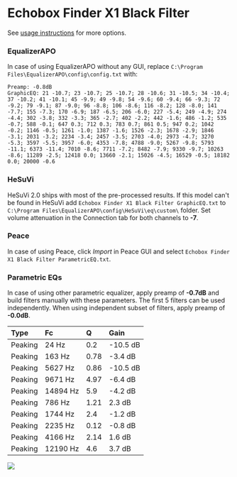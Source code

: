 # Echobox Finder X1 Black Filter
See [usage instructions](https://github.com/jaakkopasanen/AutoEq#usage) for more options.

### EqualizerAPO
In case of using EqualizerAPO without any GUI, replace `C:\Program Files\EqualizerAPO\config\config.txt`
with:
```
Preamp: -0.8dB
GraphicEQ: 21 -10.7; 23 -10.7; 25 -10.7; 28 -10.6; 31 -10.5; 34 -10.4; 37 -10.2; 41 -10.1; 45 -9.9; 49 -9.8; 54 -9.6; 60 -9.4; 66 -9.3; 72 -9.2; 79 -9.1; 87 -9.0; 96 -8.8; 106 -8.6; 116 -8.2; 128 -8.0; 141 -7.7; 155 -7.3; 170 -6.9; 187 -6.5; 206 -6.0; 227 -5.4; 249 -4.9; 274 -4.4; 302 -3.8; 332 -3.3; 365 -2.7; 402 -2.2; 442 -1.6; 486 -1.2; 535 -0.7; 588 -0.1; 647 0.3; 712 0.3; 783 0.7; 861 0.5; 947 0.2; 1042 -0.2; 1146 -0.5; 1261 -1.0; 1387 -1.6; 1526 -2.3; 1678 -2.9; 1846 -3.1; 2031 -3.2; 2234 -3.4; 2457 -3.5; 2703 -4.0; 2973 -4.7; 3270 -5.3; 3597 -5.5; 3957 -6.0; 4353 -7.8; 4788 -9.0; 5267 -9.8; 5793 -11.1; 6373 -11.4; 7010 -8.6; 7711 -7.2; 8482 -7.9; 9330 -9.7; 10263 -8.6; 11289 -2.5; 12418 0.0; 13660 -2.1; 15026 -4.5; 16529 -0.5; 18182 0.0; 20000 -0.6
```

### HeSuVi
HeSuVi 2.0 ships with most of the pre-processed results. If this model can't be found in HeSuVi add
`Echobox Finder X1 Black Filter GraphicEQ.txt` to `C:\Program Files\EqualizerAPO\config\HeSuVi\eq\custom\` folder.
Set volume attenuation in the Connection tab for both channels to **-7**.

### Peace
In case of using Peace, click *Import* in Peace GUI and select `Echobox Finder X1 Black Filter ParametricEQ.txt`.

### Parametric EQs
In case of using other parametric equalizer, apply preamp of **-0.7dB** and build filters manually
with these parameters. The first 5 filters can be used independently.
When using independent subset of filters, apply preamp of **-0.0dB**.

| Type    | Fc       |    Q | Gain     |
|:--------|:---------|:-----|:---------|
| Peaking | 24 Hz    | 0.2  | -10.5 dB |
| Peaking | 163 Hz   | 0.78 | -3.4 dB  |
| Peaking | 5627 Hz  | 0.86 | -10.5 dB |
| Peaking | 9671 Hz  | 4.97 | -6.4 dB  |
| Peaking | 14894 Hz | 5.9  | -4.2 dB  |
| Peaking | 786 Hz   | 1.21 | 2.3 dB   |
| Peaking | 1744 Hz  | 2.4  | -1.2 dB  |
| Peaking | 2235 Hz  | 0.12 | -0.8 dB  |
| Peaking | 4166 Hz  | 2.14 | 1.6 dB   |
| Peaking | 12190 Hz | 4.6  | 3.7 dB   |

![](https://raw.githubusercontent.com/jaakkopasanen/AutoEq/master/results/innerfidelity/sbaf-serious/Echobox%20Finder%20X1%20Black%20Filter/Echobox%20Finder%20X1%20Black%20Filter.png)